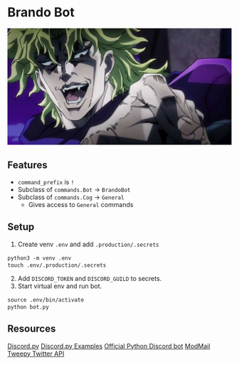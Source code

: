 # Brando Bot
![Dio asset image](assets/img/dio-asset.jpeg)

## Features
- `command_prefix` is `!`
- Subclass of `commands.Bot` -> `BrandoBot`
- Subclass of `commands.Cog` -> `General`
  - Gives access to `General` commands

## Setup
1. Create venv `.env` and add `.production/.secrets`
```
python3 -m venv .env
touch .env/.production/.secrets
```
2. Add `DISCORD_TOKEN` and `DISCORD_GUILD` to secrets.
3. Start virtual env and run bot.
```
source .env/bin/activate
python bot.py
```

## Resources
[Discord.py](https://discordpy.readthedocs.io/)
[Discord.py Examples](https://github.com/Rapptz/discord.py)
[Official Python Discord bot](https://github.com/python-discord/bot)
[ModMail](https://github.com/kyb3r/modmail)
[Tweepy Twitter API](http://docs.tweepy.org/en/latest/api.html?highlight=list#list-methods)
